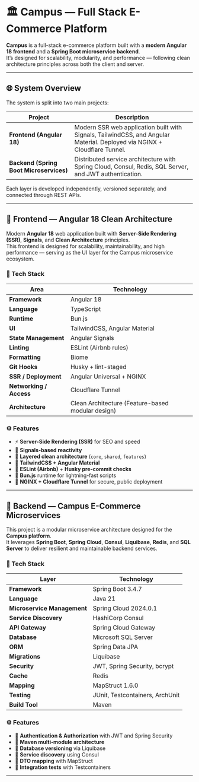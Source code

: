# 🏛️ Campus — Full Stack E-Commerce Platform

**Campus** is a full-stack e-commerce platform built with a **modern Angular 18 frontend** and a **Spring Boot microservice backend**.  
It’s designed for scalability, modularity, and performance — following clean architecture principles across both the client and server.

---

## 🌐 System Overview

The system is split into two main projects:

| Project | Description |
|----------|--------------|
| **Frontend (Angular 18)** | Modern SSR web application built with Signals, TailwindCSS, and Angular Material. Deployed via NGINX + Cloudflare Tunnel. |
| **Backend (Spring Boot Microservices)** | Distributed service architecture with Spring Cloud, Consul, Redis, SQL Server, and JWT authentication. |

Each layer is developed independently, versioned separately, and connected through REST APIs.

---

## 🧠 Frontend — Angular 18 Clean Architecture

Modern **Angular 18** web application built with **Server-Side Rendering (SSR)**, **Signals**, and **Clean Architecture** principles.  
This frontend is designed for scalability, maintainability, and high performance — serving as the UI layer for the Campus microservice ecosystem.

### 🧱 Tech Stack

| Area | Technology |
|-------|-------------|
| **Framework** | Angular 18 |
| **Language** | TypeScript |
| **Runtime** | Bun.js |
| **UI** | TailwindCSS, Angular Material |
| **State Management** | Angular Signals |
| **Linting** | ESLint (Airbnb rules) |
| **Formatting** | Biome |
| **Git Hooks** | Husky + lint-staged |
| **SSR / Deployment** | Angular Universal + NGINX |
| **Networking / Access** | Cloudflare Tunnel |
| **Architecture** | Clean Architecture (Feature-based modular design) |

### ⚙️ Features
- ⚡ **Server-Side Rendering (SSR)** for SEO and speed  
- 🧠 **Signals-based reactivity**  
- 🧰 **Layered clean architecture** (`core`, `shared`, `features`)  
- 🎨 **TailwindCSS + Angular Material**  
- 🧹 **ESLint (Airbnb)** + **Husky pre-commit checks**  
- 🔄 **Bun.js** runtime for lightning-fast scripts  
- 🧊 **NGINX + Cloudflare Tunnel** for secure, public deployment  

---

## 🧩 Backend — Campus E-Commerce Microservices

This project is a modular microservice architecture designed for the **Campus platform**.  
It leverages **Spring Boot**, **Spring Cloud**, **Consul**, **Liquibase**, **Redis**, and **SQL Server** to deliver resilient and maintainable backend services.

### 🧱 Tech Stack

| Layer | Technology |
|--------|-------------|
| **Framework** | Spring Boot 3.4.7 |
| **Language** | Java 21 |
| **Microservice Management** | Spring Cloud 2024.0.1 |
| **Service Discovery** | HashiCorp Consul |
| **API Gateway** | Spring Cloud Gateway |
| **Database** | Microsoft SQL Server |
| **ORM** | Spring Data JPA |
| **Migrations** | Liquibase |
| **Security** | JWT, Spring Security, bcrypt |
| **Cache** | Redis |
| **Mapping** | MapStruct 1.6.0 |
| **Testing** | JUnit, Testcontainers, ArchUnit |
| **Build Tool** | Maven |

### ⚙️ Features
- 🔑 **Authentication & Authorization** with JWT and Spring Security  
- 🧩 **Maven multi-module architecture**  
- 🔄 **Database versioning** via Liquibase  
- 🧠 **Service discovery** using Consul  
- 🧰 **DTO mapping** with MapStruct  
- 🧪 **Integration tests** with Testcontainers  

---

